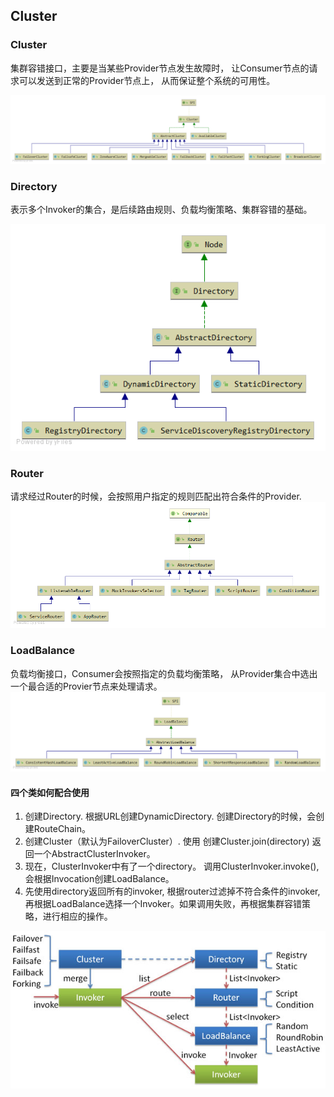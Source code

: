 ## Cluster



### Cluster
集群容错接口，主要是当某些Provider节点发生故障时，
让Consumer节点的请求可以发送到正常的Provider节点上，
从而保证整个系统的可用性。


![Cluster类图](../z-image/cluster/Cluster类图.png)
### Directory
表示多个Invoker的集合，是后续路由规则、负载均衡策略、集群容错的基础。

![Directory类图](../z-image/cluster/Directory类图.png)

### Router
请求经过Router的时候，会按照用户指定的规则匹配出符合条件的Provider.
![Router类图](../z-image/cluster/Router类图.png)

### LoadBalance
负载均衡接口，Consumer会按照指定的负载均衡策略，
从Provider集合中选出一个最合适的Provier节点来处理请求。
![LoadBalance](../z-image/cluster/LoadBalance类图.png)




#### 四个类如何配合使用

1. 创建Directory.   根据URL创建DynamicDirectory.  创建Directory的时候，会创建RouteChain。 
2. 创建Cluster（默认为FailoverCluster）.   使用 创建Cluster.join(directory) 返回一个AbstractClusterInvoker。 
3. 现在，ClusterInvoker中有了一个directory。  调用ClusterInvoker.invoke(),  会根据Invocation创建LoadBalance。 
4. 先使用directory返回所有的invoker, 根据router过滤掉不符合条件的invoker,  再根据LoadBalance选择一个Invoker。如果调用失败，再根据集群容错策略，进行相应的操作。 

![ClusterInvoker](../z-image/cluster/Cluster调用图.png)
